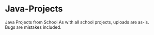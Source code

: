 # Java-Projects
Java Projects from School
As with all school projects, uploads are as-is. Bugs are mistakes included. 
